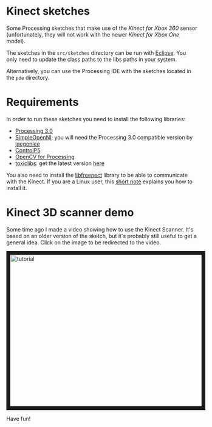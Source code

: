 # Kinect sketches

Some Processing sketches that make use of the *Kinect for Xbox 360* sensor (unfortunately, they will not work with the newer *Kinect for Xbox One* model).

The sketches in the `src/sketches` directory can be run with [Eclipse](http://www.eclipse.org/). You only need to update the class paths to the libs paths in your system.

Alternatively, you can use the Processing IDE with the sketches located in the `pde` directory.


# Requirements

In order to run these sketches you need to install the following libraries:

  * [Processing 3.0](http://processing.org/)
  * [SimpleOpenNI](https://code.google.com/archive/p/simple-openni/): you will need the Processing 3.0 compatible version by [jaegonlee](https://github.com/jaegonlee/SimpleOpenNI)
  * [ControlP5](http://www.sojamo.de/libraries/controlP5/)
  * [OpenCV for Processing](https://github.com/atduskgreg/opencv-processing)
  * [toxiclibs](http://toxiclibs.org/): get the latest version [here](https://bitbucket.org/postspectacular/toxiclibs/downloads/)

You also need to install the [libfreenect](https://github.com/OpenKinect/libfreenect) library to be able to communicate with the Kinect. If you are a Linux user, this [short note](https://github.com/jagracar/software-notes/blob/master/installing_simpleOpenNI) explains you how to install it.

# Kinect 3D scanner demo

Some time ago I made a video showing how to use the Kinect Scanner. It's based on an older version of the sketch, but it's probably still useful to get a general idea. Click on the image to be redirected to the video.
 
<a href="https://vimeo.com/53285159" target="_blank"><img src="https://vimeo.com/53285159/og_image_watermark/367931714" 
alt="tutorial" width="640" height="398" border="10" /></a>

Have fun!